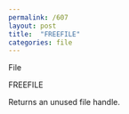 ```yaml
---
permalink: /607
layout: post
title:  "FREEFILE"
categories: file
---
```

File

FREEFILE

Returns an unused file handle.

